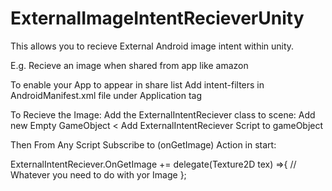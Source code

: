 # ExternalImageIntentRecieverUnity

This allows you to recieve External Android image intent within unity.

E.g. Recieve an image when shared from app like amazon

To enable your App to appear in share list
Add intent-filters in AndroidManifest.xml file under Application tag

<intent-filter>
        <action android:name="android.intent.action.SEND" />
        <category android:name="android.intent.category.DEFAULT" />
        <data android:mimeType="image/*" />
</intent-filter>
<intent-filter>
        <action android:name="android.intent.action.SEND" />
        <category android:name="android.intent.category.DEFAULT" />
        <data android:mimeType="text/plain" />
</intent-filter>
<intent-filter>
        <action android:name="android.intent.action.SEND_MULTIPLE" />
        <category android:name="android.intent.category.DEFAULT" />
        <data android:mimeType="image/*" />
</intent-filter>



To Recieve the Image: 
  Add the ExternalIntentReciever class to scene:
    Add new Empty GameObject < Add ExternalIntentReciever Script to gameObject

Then From Any Script Subscribe to (onGetImage) Action in start:

  ExternalIntentReciever.OnGetImage += delegate(Texture2D tex) =>{
    // Whatever you need to do with yor Image
  };
 
